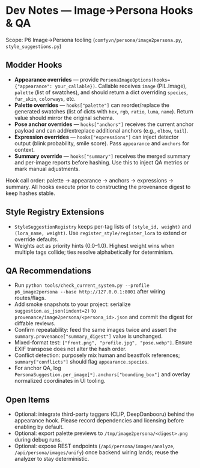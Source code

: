 # Dev Notes — Image→Persona Hooks & QA

Scope: P6 Image→Persona tooling (`comfyvn/persona/image2persona.py`, `style_suggestions.py`)

## Modder Hooks

- **Appearance overrides** — provide `PersonaImageOptions(hooks={"appearance": your_callable})`. Callable receives `image` (PIL.Image), `palette` (list of swatches), and should return a dict overriding `species`, `fur_skin`, `colorways`, etc.  
- **Palette overrides** — `hooks["palette"]` can reorder/replace the generated swatches (list of dicts with `hex`, `rgb`, `ratio`, `luma`, `name`). Return value should mirror the original schema.  
- **Pose anchor overrides** — `hooks["anchors"]` receives the current anchor payload and can add/extreplace additional anchors (e.g., `elbow`, `tail`).  
- **Expression overrides** — `hooks["expressions"]` can inject detector output (blink probability, smile score). Pass `appearance` and `anchors` for context.  
- **Summary override** — `hooks["summary"]` receives the merged summary and per-image reports before hashing. Use this to inject QA metrics or mark manual adjustments.

Hook call order: palette → appearance → anchors → expressions → summary. All hooks execute prior to constructing the provenance digest to keep hashes stable.

## Style Registry Extensions

- `StyleSuggestionRegistry` keeps per-tag lists of `(style_id, weight)` and `(lora_name, weight)`. Use `register_style/register_lora` to extend or override defaults.  
- Weights act as priority hints (0.0–1.0). Highest weight wins when multiple tags collide; ties resolve alphabetically for determinism.

## QA Recommendations

- Run `python tools/check_current_system.py --profile p6_image2persona --base http://127.0.0.1:8001` after wiring routes/flags.  
- Add smoke snapshots to your project: serialize `suggestion.as_json(indent=2)` to `provenance/image2persona/<persona_id>.json` and commit the digest for diffable reviews.  
- Confirm repeatability: feed the same images twice and assert the `summary.provenance["summary_digest"]` value is unchanged.  
- Mixed-format test: `["front.png", "profile.jpg", "pose.webp"]`. Ensure EXIF transpose does not alter the hash order.  
- Conflict detection: purposely mix human and beastfolk references; `summary["conflicts"]` should flag `appearance.species`.  
- For anchor QA, log `PersonaSuggestion.per_image[*].anchors["bounding_box"]` and overlay normalized coordinates in UI tooling.

## Open Items

- Optional: integrate third-party taggers (CLIP, DeepDanbooru) behind the appearance hook. Please record dependencies and licensing before enabling by default.  
- Optional: export palette previews to `/tmp/image2persona/<digest>.png` during debug runs.  
- Optional: expose REST endpoints (`/api/persona/images/analyze`, `/api/persona/images/unify`) once backend wiring lands; reuse the analyzer to stay deterministic.

